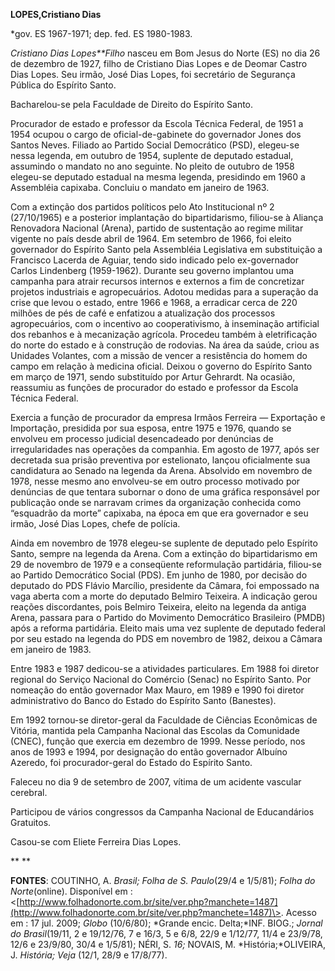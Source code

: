 **LOPES,****Cristiano Dias******

\*gov. ES 1967-1971; dep. fed. ES 1980-1983.

*Cristiano Dias Lopes**Filho* nasceu em Bom Jesus do Norte (ES) no dia
26 de dezembro de 1927, filho de Cristiano Dias Lopes e de Deomar Castro
Dias Lopes. Seu irmão, José Dias Lopes, foi secretário de Segurança
Pública do Espírito Santo.

Bacharelou-se pela Faculdade de Direito do Espírito Santo.

Procurador de estado e professor da Escola Técnica Federal, de 1951 a
1954 ocupou o cargo de oficial-de-gabinete do governador Jones dos
Santos Neves. Filiado ao Partido Social Democrático (PSD), elegeu-se
nessa legenda, em outubro de 1954, suplente de deputado estadual,
assumindo o mandato no ano seguinte. No pleito de outubro de 1958
elegeu-se deputado estadual na mesma legenda, presidindo em 1960 a
Assembléia capixaba. Concluiu o mandato em janeiro de 1963.

Com a extinção dos partidos políticos pelo Ato Institucional nº 2
(27/10/1965) e a posterior implantação do bipartidarismo, filiou-se à
Aliança Renovadora Nacional (Arena), partido de sustentação ao regime
militar vigente no país desde abril de 1964. Em setembro de 1966, foi
eleito governador do Espírito Santo pela Assembléia Legislativa em
substituição a Francisco Lacerda de Aguiar, tendo sido indicado pelo
ex-governador Carlos Lindenberg (1959-1962). Durante seu governo
implantou uma campanha para atrair recursos internos e externos a fim de
concretizar projetos industriais e agropecuários. Adotou medidas para a
superação da crise que levou o estado, entre 1966 e 1968, a erradicar
cerca de 220 milhões de pés de café e enfatizou a atualização dos
processos agropecuários, com o incentivo ao cooperativismo, à
inseminação artificial dos rebanhos e à mecanização agrícola. Procedeu
também à eletrificação do norte do estado e à construção de rodovias. Na
área da saúde, criou as Unidades Volantes, com a missão de vencer a
resistência do homem do campo em relação à medicina oficial. Deixou o
governo do Espírito Santo em março de 1971, sendo substituído por Artur
Gehrardt. Na ocasião, reassumiu as funções de procurador do estado e
professor da Escola Técnica Federal.

Exercia a função de procurador da empresa Irmãos Ferreira — Exportação e
Importação, presidida por sua esposa, entre 1975 e 1976, quando se
envolveu em processo judicial desencadeado por denúncias de
irregularidades nas operações da companhia. Em agosto de 1977, após ser
decretada sua prisão preventiva por estelionato, lançou oficialmente sua
candidatura ao Senado na legenda da Arena. Absolvido em novembro de
1978, nesse mesmo ano envolveu-se em outro processo motivado por
denúncias de que tentara subornar o dono de uma gráfica responsável por
publicação onde se narravam crimes da organização conhecida como
“esquadrão da morte” capixaba, na época em que era governador e seu
irmão, José Dias Lopes, chefe de polícia.

Ainda em novembro de 1978 elegeu-se suplente de deputado pelo Espírito
Santo, sempre na legenda da Arena. Com a extinção do bipartidarismo em
29 de novembro de 1979 e a conseqüente reformulação partidária,
filiou-se ao Partido Democrático Social (PDS). Em junho de 1980, por
decisão do deputado do PDS Flávio Marcílio, presidente da Câmara, foi
empossado na vaga aberta com a morte do deputado Belmiro Teixeira. A
indicação gerou reações discordantes, pois Belmiro Teixeira, eleito na
legenda da antiga Arena, passara para o Partido do Movimento Democrático
Brasileiro (PMDB) após a reforma partidária. Eleito mais uma vez
suplente de deputado federal por seu estado na legenda do PDS em
novembro de 1982, deixou a Câmara em janeiro de 1983.

Entre 1983 e 1987 dedicou-se a atividades particulares. Em 1988 foi
diretor regional do Serviço Nacional do Comércio (Senac) no Espírito
Santo. Por nomeação do então governador Max Mauro, em 1989 e 1990 foi
diretor administrativo do Banco do Estado do Espírito Santo (Banestes).

Em 1992 tornou-se diretor-geral da Faculdade de Ciências Econômicas de
Vitória, mantida pela Campanha Nacional das Escolas da Comunidade
(CNEC), função que exercia em dezembro de 1999. Nesse período, nos anos
de 1993 e 1994, por designação do então governador Albuíno Azeredo, foi
procurador-geral do Estado do Espírito Santo.

Faleceu no dia 9 de setembro de 2007, vítima de um acidente vascular
cerebral.

Participou de vários congressos da Campanha Nacional de Educandários
Gratuitos.

Casou-se com Eliete Ferreira Dias Lopes.

** **

**FONTES**: COUTINHO, A. *Brasil; Folha de S. Paulo*(29/4 e 1/5/81);
*Folha do Norte*(online). Disponível em :
\<[http://www.folhadonorte.com.br/site/ver.php?manchete=1487](http://www.folhadonorte.com.br/site/ver.php?manchete=1487)\>.
Acesso em : 17 jul. 2009; *Globo* (10/6/80); *Grande encic. Delta;*INF.
BIOG.; *Jornal do Brasil*(19/11, 2 e 19/12/76, 7 e 16/3, 5 e 6/8, 22/9 e
1/12/77, 11/4 e 23/9/78, 12/6 e 23/9/80, 30/4 e 1/5/81); NÉRI, S. *16;*
NOVAIS, M. *História;*OLIVEIRA, J. *História; Veja* (12/1, 28/9 e
17/8/77).

 
